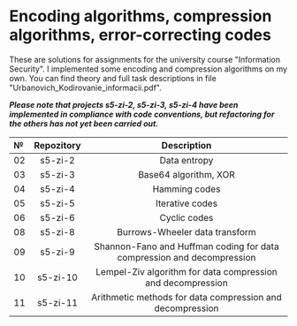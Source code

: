 # Encoding algorithms, compression algorithms, error-correcting codes
These are solutions for assignments for the university course "Information Security". I implemented some encoding and compression algorithms on my own. You can find theory and full task descriptions in file "Urbanovich_Kodirovanie_informacii.pdf".

_**Please note that  projects s5-zi-2, s5-zi-3, s5-zi-4 have been implemented in compliance with code conventions, but refactoring for the others has not yet been carried out.**_

№ | Repozitory | Description | 
:-|:--------:|:-----------:|
02| s5-zi-2 | Data entropy |
03| s5-zi-3 | Base64 algorithm, XOR | 
04| s5-zi-4 | Hamming codes | 
05| s5-zi-5 | Iterative codes |
06| s5-zi-6 | Cyclic codes |
08| s5-zi-8 | Burrows-Wheeler data transform |
09| s5-zi-9 | Shannon-Fano and Huffman coding for data compression and decompression|
10| s5-zi-10 | Lempel-Ziv algorithm for data compression and decompression |
11| s5-zi-11 | Arithmetic methods for data compression and decompression |



